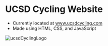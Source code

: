 # UCSD Cycling Website
* Currently located at www.ucsdcycling.com
* Made using HTML, CSS, and JavaScript

![ucsdCyclingLogo](https://github.com/UCSD-Cycling/UCSD-Cycling.github.io/assets/16845809/57b6f198-71c6-4df8-95d1-a92af7e29032)
